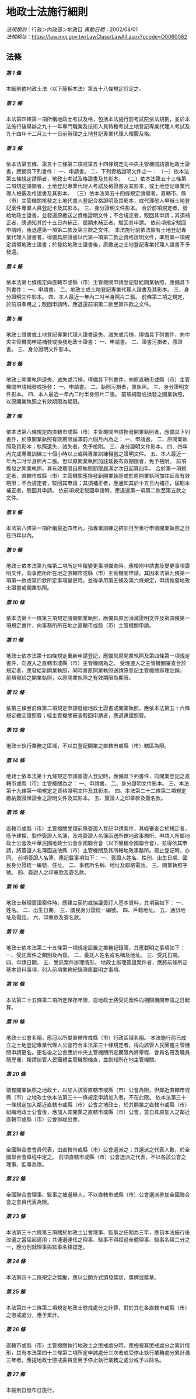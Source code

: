 # 地政士法施行細則

*法規類別*：行政＞內政部＞地政目
*異動日期*：2002/08/01  
*法規網址*：https://law.moj.gov.tw/LawClass/LawAll.aspx?pcode=D0060082



## 法條
##### 第 1 條
本細則依地政士法（以下簡稱本法）第五十八條規定訂定之。

##### 第 2 條
本法第四條第一項所稱地政士考試及格，包括本法施行前考試院依法規劃，並於本法施行後舉辦之九十一年專門職業及技術人員特種考試土地登記專業代理人考試及九十四年十二月三十一日前辦理之土地登記專業代理人檢覈及格。

##### 第 3 條
依本法第五條、第五十三條第二項或第五十四條規定向中央主管機關請領地政士證書，應備具下列書件：
一、申請書。
二、下列資格證明文件之一：
（一）依本法第五條規定請領者，地政士考試及格證書及其影本。
（二）依本法第五十三條第二項規定請領者，土地登記專業代理人考試及格證書及其影本，或土地登記專業代理人檢覈及格證書及其影本。
（三）依本法第五十四條規定請領者，直轄市、縣（市）主管機關核發之土地代書人登記合格證明及其影本，或代理他人申辦土地登記案件專業人員登記卡及其影本。
三、身分證明文件影本。
合於前項規定者，發給地政士證書，並發還原繳送之資格證明文件；不合規定者，駁回其申請；其須補正者，應通知其於十五日內補正，屆期未補正者，駁回其申請。
依前項規定駁回申請時，應退還第一項第二款及第三款之文件。
本法施行前依法領有土地登記專業代理人證書者，得備具原證書以代第一項第二款之資格證明文件，準用第一項規定請領地政士證書；於發給地政士證書後，原繳送之土地登記專業代理人證書不予發還。

##### 第 4 條
依本法第七條規定向直轄市或縣（市）主管機關申請登記發給開業執照，應備具下列書件：
一、申請書。
二、地政士或土地登記專業代理人證書及其影本。
三、身分證明文件影本。
四、本人最近一年內二吋半身照片二張。
前條第二項之規定，於前項準用之；駁回申請時，應退還前項第二款至第四款之文件。

##### 第 5 條
地政士證書或土地登記專業代理人證書遺失、滅失或污損，得備具下列書件，向中央主管機關申請補發或換發地政士證書：
一、申請書。
二、證書污損者，原證書。
三、身分證明文件影本。

##### 第 6 條
地政士開業執照遺失、滅失或污損，得備具下列書件，向原直轄市或縣（市）主管機關申請補發或換發：
一、申請書。
二、執照污損者，原執照。
三、身分證明文件影本。
四、本人最近一年內二吋半身照片二張。
前項補發或換發之開業執照，以原開業執照之有效期限為期限。

##### 第 7 條
依本法第八條規定向直轄市或縣（市）主管機關申請換發開業執照者，應備具下列書件，於原開業執照有效期限屆滿前六個月內為之：
一、申請書。
二、原開業執照及其影本；執照遺失、滅失者，免予檢附。
三、身分證明文件影本。
四、四年內完成專業訓練三十個小時以上或與專業訓練相當之證明文件。
五、本人最近一年內二吋半身照片二張。但以原開業執照加註延長有效期限者，免予檢附。
前項換發之開業執照，其有效期限自原執照期限屆滿之次日起算四年。
合於第一項規定者，直轄市或縣（市）主管機關應換發新開業執照或於原開業執照加註延長有效期限；不合規定者，駁回其申請；其須補正者，應通知其於十五日內補正，屆期未補正者，駁回其申請。
依前項規定駁回申請時，應退還第一項第二款至第五款之文件。

##### 第 8 條
本法第八條第一項所稱最近四年內，指專業訓練之結訓日至重行申領開業執照之日在四年以內。

##### 第 9 條
地政士依本法第九條第二項所定申報變更事項備查時，應檢附申請書及變更事項證明文件，向事務所所在地之直轄市或縣（市）主管機關申請。其因本法第九條第一項第一款或第四款所定事項變更時，並得準用第五條及第六條規定，申請換發地政士證書或開業執照。

##### 第 10 條
依本法第十一條第三項規定請領開業執照，應備具原因消滅證明文件及第四條第一項規定書件，向事務所所在地之直轄市或縣（市）主管機關申請。

##### 第 11 條
地政士依本法第十四條規定重新申請登記，應備具原開業執照及第四條第一項規定書件，向遷入之直轄市或縣（市）主管機關為之。
受理遷入之主管機關審查合於規定者，應發給新開業執照，同時將原開業執照送請原登記主管機關辦理註銷。
前項發給之開業執照，以原開業執照之有效期限為期限。

##### 第 12 條
依第三條至前條第二項規定申請發給地政士證書或開業執照，應依本法第五十六條規定繳交證照費；經主管機關審查駁回申請者，應退還證照費。

##### 第 13 條
地政士執行業務之區域，不以其登記開業之直轄市或縣（市）轄區為限。

##### 第 14 條
地政士依本法第十九條規定申請簽證人登記時，應備具下列書件，向開業登記之直轄市或縣（市）主管機關為之：
一、申請書。
二、身分證明文件影本。
三、本法第十九條第一項規定之資格證明文件及其影本。
四、本法第二十二條第二項規定繳納簽證保證金之證明文件及其影本。
五、簽證人之印章款及簽名款。

##### 第 15 條
直轄市或縣（市）主管機關受理前條簽證人登記申請案件，其經審查合於規定者，應予建檔、製作簽證人名簿，及將簽證人名簿函送所轄地政事務所、申請人所屬地政士公會及中華民國地政士公會全國聯合會（以下簡稱全國聯合會），並得依其申請，將簽證人名簿函送他縣（市）主管機關及其所轄地政事務所。廢止登記時，亦同。
前項簽證人名簿，應記載事項如下：
一、簽證人姓名、性別、出生日期、國民身分證統一編號、住址。
二、事務所名稱、地址及聯絡電話。
三、開業執照字號。
四、簽證人之印章款及簽名款。

##### 第 16 條
地政士辦理簽證案件時，應建立契約或協議簽訂人基本資料，其項目如下：
一、姓名。
二、出生日期。
三、國民身分證統一編號。
四、戶籍地址。
五、通訊地址及電話。
六、印章款及簽名款。

##### 第 17 條
地政士依本法第二十五條第一項規定設置之業務紀錄簿，其應載明之事項如下：
一、受託案件之類別及內容。
二、委託人姓名或名稱及地址。
三、受託日期。
四、申請日期。
五、受託案件辦理情形。
地政士辦理簽證案件者，應將前條所定基本資料事項，列入前項業務紀錄簿應載明之事項。

##### 第 18 條
本法第二十五條第二項所定保存年限，自地政士將受託案件向相關機關申請之日起算。

##### 第 19 條
地政士公會名稱，應冠以所屬直轄市或縣（市）行政區域名稱。
本法施行前已成立之土地登記專業代理人公會符合本法第三十條規定者，得向該管人民團體主管機關申請更名。更名後之公會應於中央主管機關所定期限內將章程、會員名冊及職員簡歷冊，報請該管人民團體主管機關備查，並副知所在地主管機關。

##### 第 20 條
領有開業執照之地政士，以加入該管直轄市或縣（市）公會為限。但鄰近直轄市或縣（市）之地政士依本法第三十一條規定申請加入者，不在此限。
依本法第三十一條規定加入鄰近直轄市或縣（市）公會之地政士，於其開業之直轄市或縣（市）組織地政士公會後，應加入其開業之直轄市或縣（市）公會，並自其原加入之鄰近直轄市或縣（市）公會辦峻出會。

##### 第 21 條
全國聯合會會員代表，由直轄市或縣（市）公會選派之；其選派之代表人數，於全國聯合會章程中定之。
前項直轄市或縣（市）公會選派之代表，不以各該公會之理事、監事為限。

##### 第 22 條
全國聯合會理事、監事之被選舉人，不以直轄市或縣（市）公會選派參加全國聯合會之會員代表為限。

##### 第 23 條
本法第三十六條第三項關於地政士公會理事、監事之任期為三年，應自本法施行後改選之當屆起適用；共連選連任之理事、監事不得超過全體理事、監事名額二分之一，應分別就理事與監事名額認定。

##### 第 24 條
本法第四十二條規定之獎勵，應以公開方式頒發獎狀、獎牌或獎章。

##### 第 25 條
本法第四十三條第二項規定地政士懲戒處分之計算，對於其在各直轄市或縣（市）之懲戒處分，應予累計。

##### 第 26 條
直轄市或縣（市）主管機關執行地政士之懲戒處分時，應檢視其懲戒處分之累計情形，其有本法第四十三條第二項所定申誡處分三次者或受停止執行業務處分累計滿三年者，應提地政士懲戒委員會另予停止執行業務之處分或予以除名。

##### 第 27 條
本細則自發布日施行。


